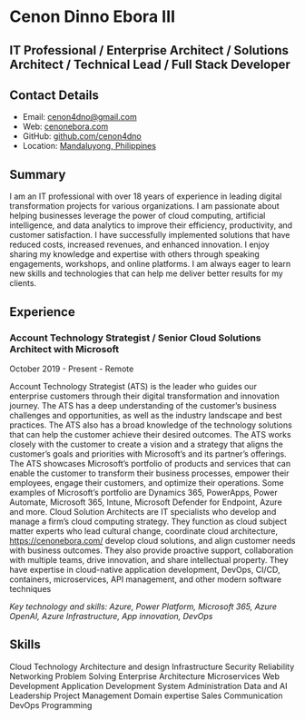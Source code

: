 # Cenon Dinno Ebora III

## IT Professional / Enterprise Architect / Solutions Architect / Technical Lead / Full Stack Developer

## Contact Details

* Email: [cenon4dno@gmail.com](mailto:cenon4dno@gmail.com)
* Web: [cenonebora.com](https://cenonebora.com)
* GitHub: [github.com/cenon4dno](https://github.com/cenon4dno)
* Location: [Mandaluyong, Philippines](https://en.wikipedia.org/wiki/Mandaluyong)

## Summary

I am an IT professional with over 18 years of experience in leading digital transformation projects for various organizations. I am passionate about helping businesses leverage the power of cloud computing, artificial intelligence, and data analytics to improve their efficiency, productivity, and customer satisfaction. I have successfully implemented solutions that have reduced costs, increased revenues, and enhanced innovation. I enjoy sharing my knowledge and expertise with others through speaking engagements, workshops, and online platforms. I am always eager to learn new skills and technologies that can help me deliver better results for my clients.


## Experience

### Account Technology Strategist / Senior Cloud Solutions Architect with Microsoft

October 2019 - Present - Remote

Account Technology Strategist (ATS) is the leader who guides our enterprise customers through their digital 
transformation and innovation journey. The ATS has a deep understanding of the customer’s business 
challenges and opportunities, as well as the industry landscape and best practices. The ATS also has a 
broad knowledge of the technology solutions that can help the customer achieve their desired outcomes. 
The ATS works closely with the customer to create a vision and a strategy that aligns the customer’s goals 
and priorities with Microsoft’s and its partner’s offerings. The ATS showcases Microsoft’s portfolio of 
products and services that can enable the customer to transform their business processes, empower their 
employees, engage their customers, and optimize their operations. Some examples of Microsoft’s portfolio 
are Dynamics 365, PowerApps, Power Automate, Microsoft 365, Intune, Microsoft Defender for Endpoint, 
Azure and more.
Cloud Solution Architects are IT specialists who develop and manage a firm’s cloud computing strategy. 
They function as cloud subject matter experts who lead cultural change, coordinate cloud architecture, 
https://cenonebora.com/
develop cloud solutions, and align customer needs with business outcomes. They also provide proactive 
support, collaboration with multiple teams, drive innovation, and share intellectual property. They have 
expertise in cloud-native application development, DevOps, CI/CD, containers, microservices, API 
management, and other modern software techniques

_Key technology and skills: Azure, Power Platform, Microsoft 365, Azure OpenAI, Azure Infrastructure, App innovation, DevOps_

## Skills
Cloud Technology Architecture and design Infrastructure
Security Reliability Networking
Problem Solving Enterprise Architecture Microservices
Web Development Application Development System Administration
Data and AI Leadership Project Management
Domain expertise Sales Communication
DevOps Programming
